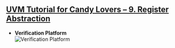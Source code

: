 ## [UVM Tutorial for Candy Lovers – 9. Register Abstraction](http://cluelogic.com/2012/10/uvm-tutorial-for-candy-lovers-register-abstraction/)

- **Verification Platform**\
![Verification Platform](http://cluelogic.com/wp-content/uploads/2012/10/Testbench.png)
